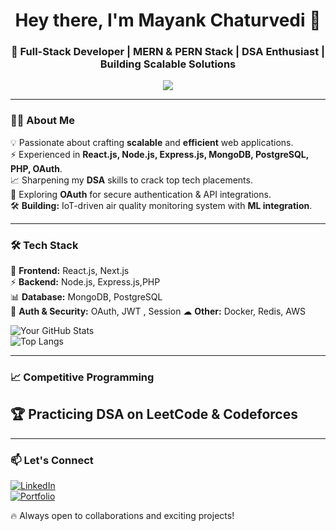 <h1 align="center">Hey there, I'm Mayank Chaturvedi 👋</h1>
<h3 align="center">🚀 Full-Stack Developer | MERN & PERN Stack | DSA Enthusiast | Building Scalable Solutions</h3>

<p align="center">
  <img src="https://readme-typing-svg.herokuapp.com?font=Fira+Code&pause=1000&color=F7B93E&width=435&lines=Code.+Build.+Innovate.+Create Impact" />
</p>

---

### 👨‍💻 About Me  
💡 Passionate about crafting **scalable** and **efficient** web applications.  
⚡ Experienced in **React.js, Node.js, Express.js, MongoDB, PostgreSQL, PHP, OAuth**.  
📈 Sharpening my **DSA** skills to crack top tech placements.  
🌱 Exploring **OAuth** for secure authentication & API integrations.  
🛠️ **Building:** IoT-driven air quality monitoring system with **ML integration**.  

---

### 🛠️ Tech Stack  
🚀 **Frontend:** React.js, Next.js  
⚡ **Backend:** Node.js, Express.js,PHP  
📊 **Database:** MongoDB, PostgreSQL  
🔐 **Auth & Security:** OAuth, JWT , Session
☁ **Other:** Docker, Redis, AWS  

![Your GitHub Stats](https://github-readme-stats.vercel.app/api?username=mayank5515&show_icons=true&theme=tokyonight)  
![Top Langs](https://github-readme-stats.vercel.app/api/top-langs/?username=mayank5515&layout=compact&theme=tokyonight)  

---

### 📈 Competitive Programming  
🏆 Practicing **DSA** on **LeetCode & Codeforces**  
---

---

### 📫 Let's Connect  
[![LinkedIn](https://img.shields.io/badge/LinkedIn-blue?style=for-the-badge&logo=linkedin)](https://www.linkedin.com/in/mayank-chaturvedi-680944241/)    
[![Portfolio](https://img.shields.io/badge/Portfolio-%23FF5722?style=for-the-badge&logo=google-chrome&logoColor=white)](your-portfolio-link)  

🔥 Always open to collaborations and exciting projects!  
